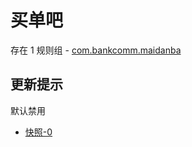 # 买单吧

存在 1 规则组 - [com.bankcomm.maidanba](/src/apps/com.bankcomm.maidanba.ts)

## 更新提示

默认禁用

- [快照-0](https://i.gkd.li/import/14107346)
